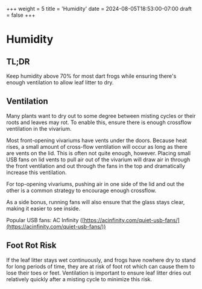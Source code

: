 +++
weight = 5
title = 'Humidity'
date = 2024-08-05T18:53:00-07:00
draft = false
+++

# Humidity

## TL;DR

Keep humidity above 70% for most dart frogs while ensuring there's enough ventilation to allow leaf litter to dry.

## Ventilation

Many plants want to dry out to some degree between misting cycles or their roots and leaves may rot. To enable this, ensure there is enough crossflow ventilation in the vivarium. 

Most front-opening vivariums have vents under the doors. Because heat rises, a small amount of cross-flow ventilation will occur as long as there are vents on the lid. This is often not quite enough, however. Placing small USB fans on lid vents to pull air out of the vivarium will draw air in through the front ventilation and out through the fans in the top and dramatically increase this ventilation. 

For top-opening vivariums, pushing air in one side of the lid and out the other is a common strategy to encourage enough crossflow. 

As a side bonus, running fans will also ensure that the glass stays clear, making it easier to see inside.

Popular USB fans: AC Infinity ([https://acinfinity.com/quiet-usb-fans/](https://acinfinity.com/quiet-usb-fans/))

## Foot Rot Risk

If the leaf litter stays wet continuously, and frogs have nowhere dry to stand for long periods of time, they are at risk of foot rot which can cause them to lose their toes or feet. Ventilation is important to ensure leaf litter dries out relatively quickly after a misting cycle to minimize this risk.